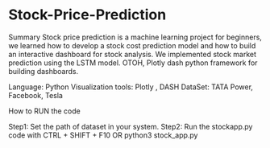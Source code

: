 # Stock-Price-Prediction
Summary Stock price prediction is a machine learning project for beginners, we learned how to develop a stock cost prediction model and how to build an interactive 
dashboard for stock analysis. We implemented stock market prediction using the LSTM model. OTOH, Plotly dash python framework for building dashboards.

Language: Python
Visualization tools: Plotly , DASH
DataSet: TATA Power, Facebook, Tesla

How to RUN the code

Step1: Set the path of dataset in your system.
Step2: Run the stockapp.py code with CTRL + SHIFT + F10 OR python3 stock_app.py

